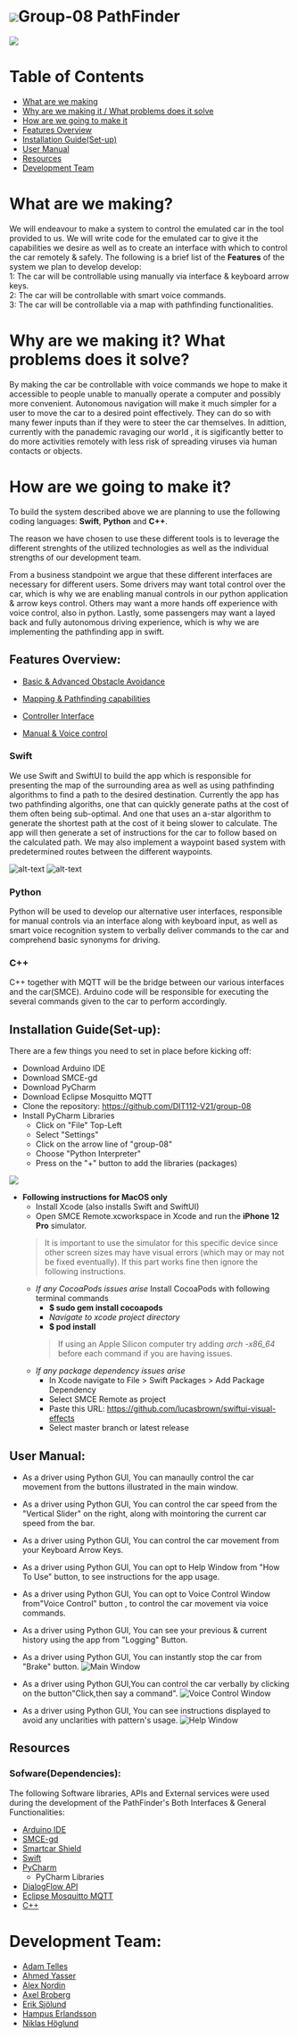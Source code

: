 # ![](https://github.com/DIT112-V21/group-08/blob/master/GUI%20Pycharm/Car%20icon.png)Group-08 PathFinder 
![](https://github.com/DIT112-V21/group-08/blob/master/GUI%20Pycharm/Path%20Finder.png)
# Table of Contents
- [What are we making](https://github.com/DIT112-V21/group-08#what-are-we-making)
- [Why are we making it / What problems does it solve](https://github.com/DIT112-V21/group-08#why-are-we-making-it-what-problems-does-it-solve)
- [How are we going to make it](https://github.com/DIT112-V21/group-08#how-are-we-going-to-make-it)
- [Features Overview](https://github.com/DIT112-V21/group-08#features-overview)
- [Installation Guide(Set-up)](https://github.com/DIT112-V21/group-08/tree/master#installation-guideset-up)
- [User Manual](https://github.com/DIT112-V21/group-08/tree/master#user-manual)
- [Resources](https://github.com/DIT112-V21/group-08#resources)
- [Development Team](https://github.com/DIT112-V21/group-08#development-team)
# What are we making?

We will endeavour to make a system to control the emulated car in the tool provided to us. We will write code for the emulated car to give it the capabilities we desire as well as to create an interface with which to control the car remotely & safely.
The following is a brief list of the **Features** of the system we plan to develop develop: \
      1: The car will be controllable using manually via interface  & keyboard arrow keys. \
      2: The car will be controllable with smart voice commands. \
      3: The car will be controllable via a map with pathfinding functionalities.
      
# Why are we making it? What problems does it solve?

By making the car be controllable with voice commands we hope to make it accessible to people unable to manually operate a computer and possibly more convenient. Autonomous navigation will make it much simpler for a user to move the car to a desired point effectively. They can do so with many fewer inputs than if they were to steer the car themselves.
In adittion, currently with the panademic ravaging our world , it is sigificantly better to do more activities remotely with less risk of spreading viruses via human contacts or objects.

# How are we going to make it?

To build the system described above we are planning to use the following coding languages: **Swift**, **Python** and **C++**.

The reason we have chosen to use these different tools is to leverage the different strenghts of the utilized technologies as well as the individual strengths of our development team.

From a business standpoint we argue that these different interfaces are necessary for different users. Some drivers may want total control over the car, which is why we are enabling  manual controls in our python application & arrow keys control. Others may want a more hands off experience with voice control, also in python. Lastly, some passengers may want a layed back and fully autonomous driving experience, which is why we are implementing the pathfinding app in swift.

## Features Overview:

- [Basic & Advanced Obstacle Avoidance](https://github.com/DIT112-V21/group-08/wiki/Milestone-1:-Basic-Movement-&-Basic-Obstacle-Avoidance)

- [Mapping & Pathfinding capabilities](https://github.com/DIT112-V21/group-08/wiki/Milestone-2:-Mapping-&-Pathfinder-&-Advanced-Obstacle-Avoidance)

- [Controller Interface](https://github.com/DIT112-V21/group-08/wiki/Milestone-3:-Controller-Interface)

- [Manual & Voice control](https://github.com/DIT112-V21/group-08/wiki/Milestone-4:-Voice-Control)

### Swift

We use Swift and SwiftUI to build the app which is responsible for presenting the map of the surrounding area as well as using pathfinding algorithms to find a path to the desired destination. Currently the app has two pathfinding algoriths, one that can quickly generate paths at the cost of them often being sub-optimal. And one that uses an a-star algorithm to generate the shortest path at the cost of it being slower to calculate. The app will then generate a set of instructions for the car to follow based on the calculated path. We may also implement a waypoint based system with predetermined routes between the different waypoints.

![alt-text](https://github.com/DIT112-V21/group-08/blob/master/swift/Pathfinder/SMCE%20Remote/Preview%20Content/Preview%20Assets.xcassets/DemoGIFs/NodeMap.gif)
![alt-text](https://github.com/DIT112-V21/group-08/blob/master/swift/Pathfinder/SMCE%20Remote/Preview%20Content/Preview%20Assets.xcassets/DemoGIFs/Astar.gif) 

### Python

Python will be used to develop our alternative user interfaces, responsible for manual controls via an interface along with keyboard input, as well as smart voice recognition system to verbally deliver commands to the car and comprehend basic synonyms for driving.


### C++

C++ together with MQTT will be the bridge between our various interfaces and the car(SMCE). Arduino code will be responsible for executing the several commands given to the car to perform accordingly.

## Installation Guide(Set-up):
There are a few things you need to set in place before kicking off:

- Download Arduino IDE
- Download SMCE-gd
- Download PyCharm
- Download Eclipse Mosquitto MQTT
- Clone the repository: https://github.com/DIT112-V21/group-08
- Install PyCharm Libraries
  - Click on "File" Top-Left
  - Select "Settings"
  - Click on the arrow line of "group-08"
  - Choose "Python Interpreter"
  - Press on the "+" button to add the libraries (packages)

![](https://github.com/DIT112-V21/group-08/blob/master/GUI%20Pycharm/Python%20Libraries.png)

- **Following instructions for MacOS only**
  - Install Xcode (also installs Swift and SwiftUI)
  - Open SMCE Remote.xcworkspace in Xcode and run the **iPhone 12 Pro** simulator. 
  > It is important to use the simulator for this specific device since other screen sizes may have visual errors (which may or may not be fixed eventually). If this part works fine then ignore the following instructions.
  - *If any CocoaPods issues arise* Install CocoaPods with following terminal commands
    - **$ sudo gem install cocoapods**
    - *Navigate to xcode project directory*
    - **$ pod install**
    > If using an Apple Silicon computer try adding *arch -x86_64* before each command if you are having issues.
  - *If any package dependency issues arise*
    - In Xcode navigate to File > Swift Packages > Add Package Dependency
    - Select SMCE Remote as project
    - Paste this URL: https://github.com/lucasbrown/swiftui-visual-effects
    - Select master branch or latest release

## User Manual:
- As a driver using Python GUI, You can manaully control the car movement from the buttons illustrated in the main window.
- As a driver using Python GUI, You can control the car speed from the "Vertical Slider" on the right, along with mointoring the current car speed from the bar.
- As a driver using Python GUI, You can control the car movement from your Keyboard Arrow Keys.
- As a driver using Python GUI, You can opt to Help Window from "How To Use" button, to see instructions for the app usage.
- As a driver using Python GUI, You can opt to Voice Control Window from"Voice Control" button , to control the car movement via voice commands.
- As a driver using Python GUI, You can see your previous & current history using the app from "Logging" Button.
- As a driver using Python GUI, You can instantly stop the car from "Brake" button.
![Main Window](https://github.com/DIT112-V21/group-08/blob/master/GUI%20Pycharm/Main%20window.png) 

- As a driver using Python GUI,You can control the car verbally by clicking on the button"Click,then say a command".
![Voice Control Window](https://github.com/DIT112-V21/group-08/blob/master/GUI%20Pycharm/Voice%20Control%20Window.png) 

- As a driver using Python GUI, You can see instructions displayed to avoid any unclarities with pattern's usage.
![Help Window](https://github.com/DIT112-V21/group-08/blob/master/GUI%20Pycharm/Help%20Window.png)

## Resources
### Sofware(Dependencies):
The following Software libraries, APIs and External services were used during the development of the PathFinder's Both Interfaces & General Functionalities:
- [Arduino IDE](https://www.arduino.cc/en/software)
- [SMCE-gd](https://github.com/ItJustWorksTM/smce-gd)
- [Smartcar Shield](https://platisd.github.io/smartcar_shield/index.html)
- [Swift](https://swift.org/download/)
- [PyCharm](https://www.jetbrains.com/pycharm/)
  - PyCharm Libraries
- [DialogFlow API](https://cloud.google.com/dialogflow/es/docs)
- [Eclipse Mosquitto MQTT](https://mosquitto.org/download/)
- [C++](https://www.jetbrains.com/clion/?gclid=CjwKCAjwtJ2FBhAuEiwAIKu19nQfybBlmVgNuk8aOl7V7R__jwzHdAKu_jqeAhlLfO1aTcjLJXvwyRoCoK8QAvD_BwE&gclsrc=aw.ds)

# Development Team:

- [Adam Telles](https://github.com/adamtelles)
- [Ahmed Yasser](https://github.com/AhmedYasser-gu)
- [Alex Nordin](https://github.com/Alnor985)
- [Axel Broberg](https://github.com/AxelBroberg)
- [Erik Sjölund](https://github.com/esjolund)	
- [Hampus Erlandsson](https://github.com/BrutalFrost)  
- [Niklas Höglund](https://github.com/NiklasHoglund)   

